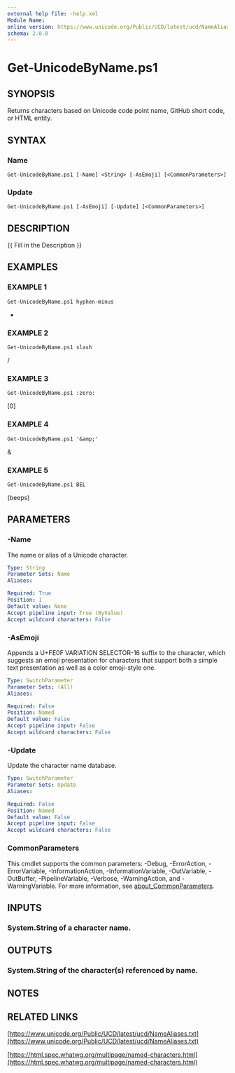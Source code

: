 ```yaml
---
external help file: -help.xml
Module Name:
online version: https://www.unicode.org/Public/UCD/latest/ucd/NameAliases.txt
schema: 2.0.0
---
```


# Get-UnicodeByName.ps1

## SYNOPSIS
Returns characters based on Unicode code point name, GitHub short code, or HTML entity.

## SYNTAX

### Name
```
Get-UnicodeByName.ps1 [-Name] <String> [-AsEmoji] [<CommonParameters>]
```

### Update
```
Get-UnicodeByName.ps1 [-AsEmoji] [-Update] [<CommonParameters>]
```

## DESCRIPTION
{{ Fill in the Description }}

## EXAMPLES

### EXAMPLE 1
```
Get-UnicodeByName.ps1 hyphen-minus
```

-

### EXAMPLE 2
```
Get-UnicodeByName.ps1 slash
```

/

### EXAMPLE 3
```
Get-UnicodeByName.ps1 :zero:
```

\[0\]

### EXAMPLE 4
```
Get-UnicodeByName.ps1 '&amp;'
```

&

### EXAMPLE 5
```
Get-UnicodeByName.ps1 BEL
```

(beeps)

## PARAMETERS

### -Name
The name or alias of a Unicode character.

```yaml
Type: String
Parameter Sets: Name
Aliases:

Required: True
Position: 1
Default value: None
Accept pipeline input: True (ByValue)
Accept wildcard characters: False
```

### -AsEmoji
Appends a U+FE0F VARIATION SELECTOR-16 suffix to the character, which suggests an emoji presentation
for characters that support both a simple text presentation as well as a color emoji-style one.

```yaml
Type: SwitchParameter
Parameter Sets: (All)
Aliases:

Required: False
Position: Named
Default value: False
Accept pipeline input: False
Accept wildcard characters: False
```

### -Update
Update the character name database.

```yaml
Type: SwitchParameter
Parameter Sets: Update
Aliases:

Required: False
Position: Named
Default value: False
Accept pipeline input: False
Accept wildcard characters: False
```

### CommonParameters
This cmdlet supports the common parameters: -Debug, -ErrorAction, -ErrorVariable, -InformationAction, -InformationVariable, -OutVariable, -OutBuffer, -PipelineVariable, -Verbose, -WarningAction, and -WarningVariable. For more information, see [about_CommonParameters](http://go.microsoft.com/fwlink/?LinkID=113216).

## INPUTS

### System.String of a character name.
## OUTPUTS

### System.String of the character(s) referenced by name.
## NOTES

## RELATED LINKS

[https://www.unicode.org/Public/UCD/latest/ucd/NameAliases.txt](https://www.unicode.org/Public/UCD/latest/ucd/NameAliases.txt)

[https://html.spec.whatwg.org/multipage/named-characters.html](https://html.spec.whatwg.org/multipage/named-characters.html)

